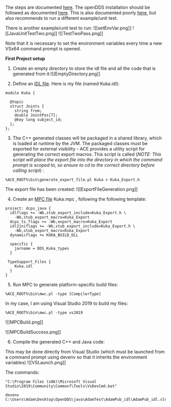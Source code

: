 
The steps are documented [here](https://opendds.readthedocs.io/en/latest-release/devguide/java_bindings.html#java). The openDDS installation should be followed as documented [here](obsidian://open?vault=Obsidian&file=DDS%2FAttempting%20Open%20DDS%20on%20Windows). This is also documented poorly [here](https://github.com/OpenDDS/OpenDDS/blob/DDS-3.28.1/java/INSTALL), but also recommends to run a different example/unit test.

There is another example/unit test to run:
![[setEnvVar.png]]
![[JavaUnitTestTwo.png]]
![[TestTwoPass.png]]

Note that it is necessary to set the environment variables every time a new VSx64 command prompt is opened.

**First Project setup**

1. Create an empty directory to store the idl file and all the code that is generated from it:![[EmptyDirectory.png]]



2. Define an [IDL file](obsidian://open?vault=Obsidian&file=DDS%2FSupporting%20notes%2FIDL%20Files). Here is my file (named Kuka.idl):
```
module Kuka {

  @topic
  struct Joints {
    string from;
    double JointPos[7];
    @key long subject_id;
  };
};
```



3. The C++ generated classes will be packaged in a shared library, which is loaded at runtime by the JVM. The packaged classes must be exported for external visibility - ACE provides a utility script for generating the correct export macros. This script is called (*NOTE: This script will place the export file into the directory in which the command prompt is scoped to, so ensure to cd to the correct directory before calling script*) :

```
%ACE_ROOT%\bin\generate_export_file.pl Kuka > Kuka_Export.h
```

The export file has been created: ![[ExportFileGeneration.png]]


4. Create an [MPC file](obsidian://open?vault=Obsidian&file=DDS%2FSupporting%20notes%2FMPC%20files%20in%20DDS) Kuka.mpc , following the following template:
```
project: dcps_java {
  idlflags += -Wb,stub_export_include=Kuka_Export.h \
    -Wb,stub_export_macro=Kuka_Export
  dcps_ts_flags += -Wb,export_macro=Kuka_Export
  idl2jniflags += -Wb,stub_export_include=Kuka_Export.h \
    -Wb,stub_export_macro=Kuka_Export
  dynamicflags += KUKA_BUILD_DLL

  specific {
    jarname = DDS_Kuka_types
  }

 TypeSupport_Files {
    Kuka.idl
  }
}
```

5. Run MPC to generate platform-specific build files:
```
%ACE_ROOT%\bin\mwc.pl -type [CompilerType]
```

In my case, I am using Visual Studio 2019 to build my files:

```
%ACE_ROOT%\bin\mwc.pl -type vs2019
```

![[MPCBuild.png]]

![[MPCBuildSuccess.png]]

6. Compile the generated C++ and Java code:

This may be done directly from Visual Studio (which must be launched from a command prompt using devenv so that it inherits the environment variables)
![[VSLaunch.png]]

The commands:

```
"C:\Program Files (x86)\Microsoft Visual Studio\2019\Community\Common7\Tools\VsDevCmd.bat"

devenv C:\Users\Adam\Desktop\OpenDDS\java\AdamTest\AdamPub_idl\AdamPub_idl.sln
```
